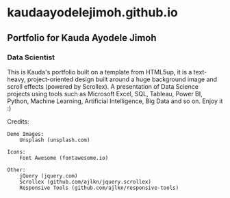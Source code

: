 # kaudaayodelejimoh.github.io
## Portfolio for Kauda Ayodele Jimoh

### Data Scientist


This is Kauda's portfolio built on a template from HTML5up, it is a text-heavy, project-oriented design built around a huge background image and scroll effects (powered by Scrollex). A presentation of Data Science projects using tools such as Microsoft Excel, SQL, Tableau, Power BI, Python, Machine Learning, Artificial Intelligence, Big Data and so on. Enjoy it :)


Credits:

	Demo Images:
		Unsplash (unsplash.com)

	Icons:
		Font Awesome (fontawesome.io)

	Other:
		jQuery (jquery.com)
		Scrollex (github.com/ajlkn/jquery.scrollex)
		Responsive Tools (github.com/ajlkn/responsive-tools)
